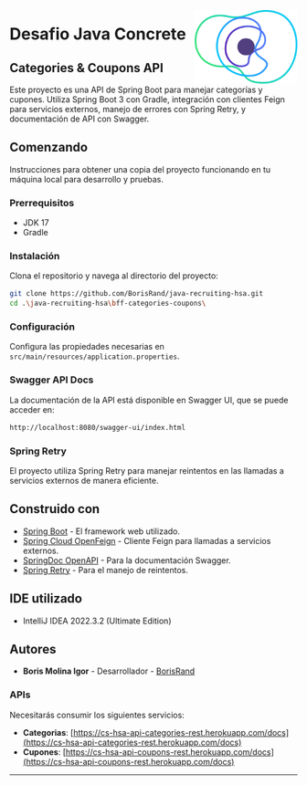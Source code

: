 <a href="https://concrete.com.br/"><img src=".github/concrete_symbol.png" width="180px" align="right" /></a>

# Desafio Java Concrete

## Categories & Coupons API

Este proyecto es una API de Spring Boot para manejar categorías y cupones. Utiliza Spring Boot 3 con Gradle, integración con clientes Feign para servicios externos, manejo de errores con Spring Retry, y documentación de API con Swagger.

## Comenzando

Instrucciones para obtener una copia del proyecto funcionando en tu máquina local para desarrollo y pruebas.

### Prerrequisitos

- JDK 17
- Gradle

### Instalación

Clona el repositorio y navega al directorio del proyecto:

```bash
git clone https://github.com/BorisRand/java-recruiting-hsa.git
cd .\java-recruiting-hsa\bff-categories-coupons\
```

### Configuración

Configura las propiedades necesarias en `src/main/resources/application.properties`.

### Swagger API Docs
La documentación de la API está disponible en Swagger UI, que se puede acceder en:

```bash
http://localhost:8080/swagger-ui/index.html
```

### Spring Retry
El proyecto utiliza Spring Retry para manejar reintentos en las llamadas a servicios externos de manera eficiente.

## Construido con

- [Spring Boot](https://spring.io/projects/spring-boot) - El framework web utilizado.
- [Spring Cloud OpenFeign](https://spring.io/projects/spring-cloud-openfeign) - Cliente Feign para llamadas a servicios externos.
- [SpringDoc OpenAPI](https://springdoc.org/) - Para la documentación Swagger.
- [Spring Retry](https://docs.spring.io/spring-batch/docs/current/reference/html/retry.html) - Para el manejo de reintentos.

## IDE utilizado

- IntelliJ IDEA 2022.3.2 (Ultimate Edition)

## Autores

- **Boris Molina Igor** - Desarrollador - [BorisRand](https://github.com/BorisRand)

### APIs
Necesitarás consumir los siguientes servicios:
- **Categorias**: [https://cs-hsa-api-categories-rest.herokuapp.com/docs](https://cs-hsa-api-categories-rest.herokuapp.com/docs)
- **Cupones**: [https://cs-hsa-api-coupons-rest.herokuapp.com/docs](https://cs-hsa-api-coupons-rest.herokuapp.com/docs)

---
